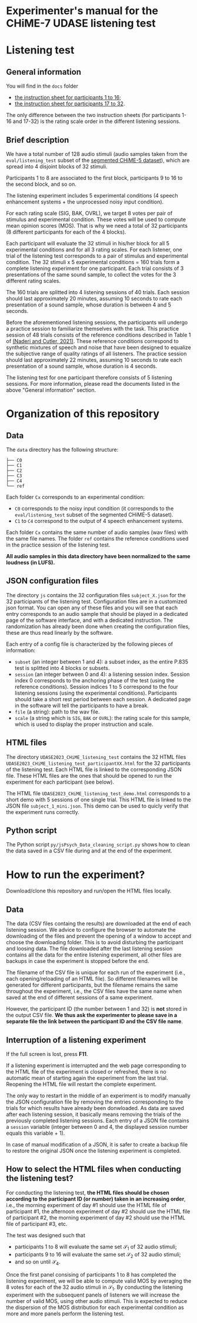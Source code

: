 # Experimenter's manual for the CHiME-7 UDASE listening test

# Listening test

## General information

You will find in the `docs` folder
- [the instruction sheet for participants 1 to 16](<./docs/Instructions for listeners - subjects 1 to 16.pdf>);
- [the instruction sheet for participants 17 to 32](<./docs/Instructions for listeners - subjects 17 to 32.pdf>).

The only difference between the two instruction sheets (for participants 1-16 and 17-32) is the rating scale order in the different listening sessions.

## Brief description

We have a total number of 128 audio stimuli (audio samples taken from the `eval/listening_test` subset of the [segmented CHiME-5 dataset](https://www.chimechallenge.org/challenges/chime7/task2/data#chime-5-in-domain-unlabeled-data)), which are spread into 4 disjoint blocks of 32 stimuli. 

Participants 1 to 8 are associated to the first block, participants 9 to 16 to the second block, and so on.

The listening experiment includes 5 experimental conditions (4 speech enhancement systems + the unprocessed noisy input condition).

For each rating scale (SIG, BAK, OVRL), we target 8 votes per pair of stimulus and experimental condition. These votes will be used to compute mean opinion scores (MOS). That is why we need a total of 32 participants (8 different participants for each of the 4 blocks).

Each participant will evaluate the 32 stimuli in his/her block for all 5 experimental conditions and for all 3 rating scales. For each listener, one trial of the listening test corresponds to a pair of stimulus and experimental condition. The 32 stimuli x 5 experimental conditions = 160 trials form a complete listening experiment for one participant.  Each trial consists of 3 presentations of the same sound sample, to collect the votes for the 3 different rating scales.

The 160 trials are splitted into 4 listening sessions of 40 trials. Each session should last approximately 20 minutes, assuming 10 seconds to rate each presentation of a sound sample, whose duration is between 4 and 5 seconds. 

Before the aforementioned listening sessions, the participants will undergo a practice session to familiarize themselves with the task. This practice session of 48 trials consists of the reference conditions described in Table 1 of [(Naderi and Cutler, 2021)](https://arxiv.org/pdf/2010.13200.pdf). These reference conditions correspond to synthetic mixtures of speech and noise that have been designed to equalize the subjective range of quality ratings of all listeners. The practice session should last approximately 22 minutes, assuming 10 seconds to rate each presentation of a sound sample, whose duration is 4 seconds. 

The listening test for one participant therefore consists of 5 listening sessions. For more information, please read the documents listed in the above "General information" section.

# Organization of this repository

## Data

The `data` directory has the following structure:
```
├── C0
├── C1
├── C2
├── C3
├── C4
└── ref
```
Each folder `Cx` corresponds to an experimental condition: 
- `C0` corresponds to the noisy input condition (it corresponds to the `eval/listening_test` subset of the segmented CHiME-5 dataset).
- `C1` to `C4` correspond to the output of 4 speech enhancement systems.

Each folder `Cx` contains the same number of audio samples (wav files) with the same file names. The folder `ref` contains the reference conditions used in the practice session of the listening test.

**All audio samples in this data directory have been normalized to the same loudness (in LUFS).**

## JSON configuration files

The directory `js` contains the 32 configuration files `subject_X.json` for the 32 participants of the listening test. Configuration files are in a customized json format. You can open any of these files and you will see that each entry corresponds to an audio sample that should be played in a dedicated page of the software interface, and with a dedicated instruction. The randomization has already been done when creating the configuration files, these are thus read linearly by the software.

Each entry of a config file is characterized by the following pieces of information:
- `subset` (an integer between 1 and 4): a subset index, as the entire P.835 test is splitted into 4 blocks or subsets.
- `session` (an integer between 0 and 4): a listening session index. Session index 0 corresponds to the anchoring phase of the test (using the reference conditions). Session indices 1 to 5 correspond to the four listening sessions (using the experimental conditions). Participants should take a short rest period between each session. A dedicated page in the software will tell the participants to have a break.
- `file` (a string): path to the wav file.
- `scale` (a string which is `SIG`, `BAK` or `OVRL`): the rating scale for this sample, which is used to display the proper instruction and scale.

## HTML files

The directory `UDASE2023_CHiME_listening_test` contains the 32 HTML files `UDASE2023_CHiME_listening_test_participantXX.html` for the 32 participants of the listening test. Each HTML file is linked to the corresponding JSON file. These HTML files are the ones that should be opened to run the experiment for each participant (see below).

The HTML file `UDASE2023_CHiME_listening_test_demo.html` corresponds to a short demo with 5 sessions of one single trial. This HTML file is linked to the JSON file `subject_1_mini.json`. This demo can be used to quicly verify that the experiment runs correctly.

## Python script

The Python script `py/jsPsych_Data_cleaning_script.py` shows how to clean the data saved in a CSV file during and at the end of the experiment.

# How to run the experiment? 

Download/clone this repository and run/open the HTML files locally. 

## Data

The data (CSV files containg the results) are downloaded at the end of each listening session. We advice to configure the browser to automate the downloading of the files and prevent the opening of a window to accept and choose the downloading folder. This is to avoid disturbing the participant and loosing data. The file downloaded after the last listening session contains all the data for the entire listening experiment, all other files are backups in case the experiment is stopped before the end.

The filename of the CSV file is unique for each run of the experiment (i.e., each opening/reloading of an HTML file). So different filenames will be generated for different participants, but the filename remains the same throughout the experiment, i.e., the CSV files have the same name when saved at the end of different sessions of a same experiment.

However, the participant ID (the number between 1 and 32) is **not** stored in the output CSV file. **We thus ask the experimenter to please save in a separate file the link between the participant ID and the CSV file name**.

## Interruption of a listening experiment

If the full screen is lost, press **F11**.

If a listening experiment is interrupted and the web page corresponding to the HTML file of the experiment is closed or refreshed, there is no automatic mean of starting again the experiment from the last trial. Reopening the HTML file will restart the complete experiment.

The only way to restart in the middle of an experiment is to modify manually the JSON configuration file by removing the entries corresponding to the trials for which results have already been donwloaded. As data are saved after each listening session, it basically means removing the trials of the previously completed listening sessions. Each entry of a JSON file contains a `session` variable (integer between 0 and 4, the displayed session number equals this variable + 1).

In case of manual modification of a JSON, it is safer to create a backup file to restore the original JSON once the listening experiment is completed.

## How to select the HTML files when conducting the listening test?

For conducting the listening test, **the HTML files should be chosen according to the participant ID (or number) taken in an increasing order**, i.e., the morning experiment of day #1 should use the HTML file of participant #1, the afternoon experiment of day #2 should use the HTML file of participant #2, the morning experiment of day #2 should use the HTML file of participant #3, etc.

The test was designed such that 
- participants 1 to 8 will evaluate the same set $\mathcal{S}_1$ of 32 audio stimuli; 
- participants 9 to 16 will evaluate the same set $\mathcal{S}_2$ of 32 audio stimuli;
- and so on until $\mathcal{S}_4$.

Once the first panel consising of participants 1 to 8 has completed the listening experiment, we will be able to compute valid MOS by averaging the 8 votes for each of the 32 audio stimuli in $\mathcal{S}_1$. By conducting the listening experiment with the subsequent panels of listeners we will increase the number of valid MOS, using other audio stimuli. This is expected to reduce the dispersion of the MOS distribution for each experimental condition as more and more panels perform the listening test.
